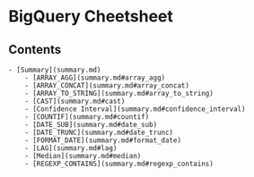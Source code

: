 BigQuery Cheetsheet
================

## Contents

	- [Summary](summary.md)
		- [ARRAY_AGG](summary.md#array_agg)
		- [ARRAY_CONCAT](summary.md#array_concat)
		- [ARRAY_TO_STRING](summary.md#array_to_string)
		- [CAST](summary.md#cast)
		- [Confidence Interval](summary.md#confidence_interval)
		- [COUNTIF](summary.md#countif)
		- [DATE_SUB](summary.md#date_sub)
		- [DATE_TRUNC](summary.md#date_trunc)
		- [FORMAT_DATE](summary.md#format_date)
		- [LAG](summary.md#lag)
		- [Median](summary.md#median)
		- [REGEXP_CONTAINS](summary.md#regexp_contains)
